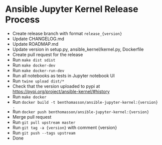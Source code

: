 
# Ansible Jupyter Kernel Release Process


- Create release branch with format `release_{version}`
- Update CHANGELOG.md
- Update ROADMAP.md
- Update version in setup.py, ansible_kernel/kernel.py, Dockerfile
- Create pull request for the release
- Run `make dist sdist`
- Run `make docker-dev`
- Run `make docker-run-dev`
- Run all notebooks as tests in Jupyter notebook UI
- Run `twine upload dist/*`
- Check that the version uploaded to pypi at https://pypi.org/project/ansible-kernel/#history
- Run `make docker`
- Run `docker build -t benthomasson/ansible-jupyter-kernel:{version} .`
- Run `docker push benthomasson/ansible-jupyter-kernel:{version}`
- Merge pull request
- Run `git pull upstream master`
- Run `git tag -a {version}` with comment {version}
- Run `git push --tags upstream`
- Done

